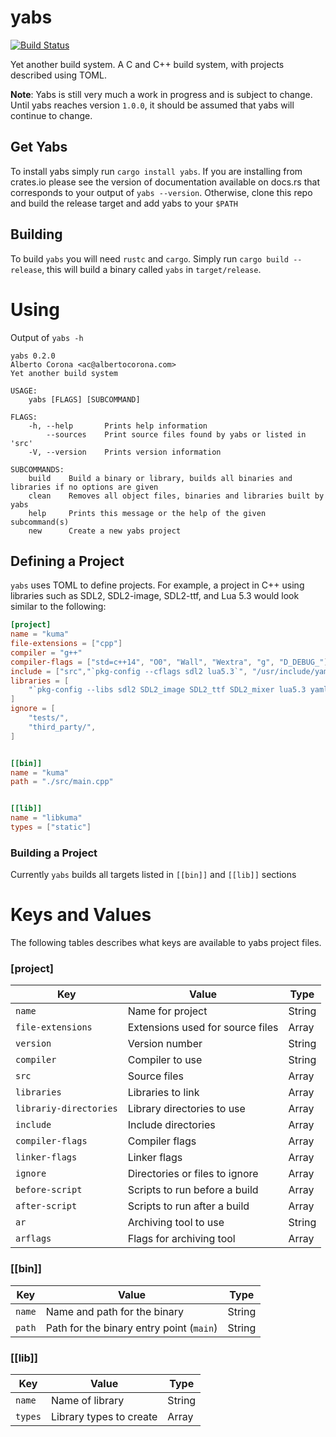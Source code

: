 # yabs
[![Build Status](https://travis-ci.org/0X1A/yabs.svg?branch=master)](https://travis-ci.org/0X1A/yabs)

Yet another build system. A C and C++ build system, with projects described
using TOML.

**Note**: Yabs is still very much a work in progress and is subject to change.
Until yabs reaches version `1.0.0`, it should be assumed that yabs will continue 
to change.

## Get Yabs
To install yabs simply run `cargo install yabs`. If you are installing from 
crates.io please see the version of documentation available on docs.rs that corresponds to
your output of `yabs --version`. Otherwise, clone this repo and build the release target and add
yabs to your `$PATH`

## Building
To build `yabs` you will need `rustc` and `cargo`. Simply run `cargo build
--release`, this will build a binary called `yabs` in `target/release`.

# Using
Output of `yabs -h`

```
yabs 0.2.0
Alberto Corona <ac@albertocorona.com>
Yet another build system

USAGE:
    yabs [FLAGS] [SUBCOMMAND]

FLAGS:
    -h, --help       Prints help information
        --sources    Print source files found by yabs or listed in 'src'
    -V, --version    Prints version information

SUBCOMMANDS:
    build    Build a binary or library, builds all binaries and libraries if no options are given
    clean    Removes all object files, binaries and libraries built by yabs
    help     Prints this message or the help of the given subcommand(s)
    new      Create a new yabs project
```

## Defining a Project
`yabs` uses TOML to define projects. For example, a project in C++ using libraries such as SDL2, SDL2-image, SDL2-ttf, and Lua 5.3 would look similar to the following:

```toml
[project]
name = "kuma"
file-extensions = ["cpp"]
compiler = "g++"
compiler-flags = ["std=c++14", "O0", "Wall", "Wextra", "g", "D_DEBUG_"]
include = ["src","`pkg-config --cflags sdl2 lua5.3`", "/usr/include/yaml-cpp", "third_party/sol2/single/sol"]
libraries = [
	"`pkg-config --libs sdl2 SDL2_image SDL2_ttf SDL2_mixer lua5.3 yaml-cpp`",
]
ignore = [
	"tests/",
	"third_party/",
]


[[bin]]
name = "kuma"
path = "./src/main.cpp"


[[lib]]
name = "libkuma"
types = ["static"]
```

### Building a Project
Currently `yabs` builds all targets listed in `[[bin]]` and `[[lib]]` sections

# Keys and Values
The following tables describes what keys are available to yabs project files.

### [project]
| Key    | Value                           | Type |
| ---    | -----                           | ---- |
| `name`   | Name for project                | String |
| `file-extensions`   | Extensions used for source files | Array |
| `version` | Version number | String |
| `compiler` | Compiler to use | String |
| `src` | Source files | Array |
| `libraries` | Libraries to link | Array |
| `librariy-directories` | Library directories to use | Array |
| `include` | Include directories | Array |
| `compiler-flags` | Compiler flags | Array |
| `linker-flags` | Linker flags | Array |
| `ignore` | Directories or files to ignore | Array |
| `before-script` | Scripts to run before a build | Array |
| `after-script` |  Scripts to run after a build | Array |
| `ar` | Archiving tool to use | String |
| `arflags` | Flags for archiving tool | Array |

### [[bin]]
| Key    | Value                           | Type |
| ---    | -----                           | ---- |
| `name` | Name and path for the binary | String |
| `path` | Path for the binary entry point (`main`) | String |

### [[lib]]
| Key    | Value                           | Type |
| ---    | -----                           | ---- |
| `name` | Name of library | String |
| `types` | Library types to create | Array |

